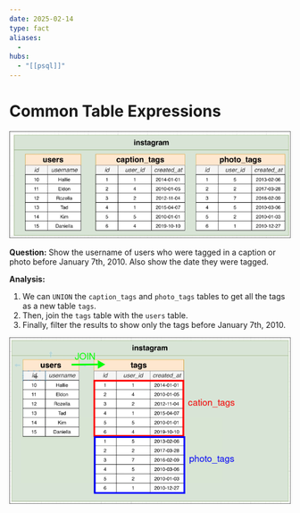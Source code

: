 ```yaml
---
date: 2025-02-14
type: fact
aliases:
  -
hubs:
  - "[[psql]]"
---
```


# Common Table Expressions

![related-tables-present.png](../../assets/imgs/related-tables-present.png)

**Question:**
Show the username of users who were tagged in a caption or photo before January 7th, 2010. Also show the date they were tagged.

**Analysis:**
1. We can `UNION` the `caption_tags` and `photo_tags` tables to get all the tags as a new table `tags`.
2. Then, join the `tags` table with the `users` table.
3. Finally, filter the results to show only the tags before January 7th, 2010.


![union-then-join-strategy.png](../../assets/imgs/union-then-join-strategy.png)


